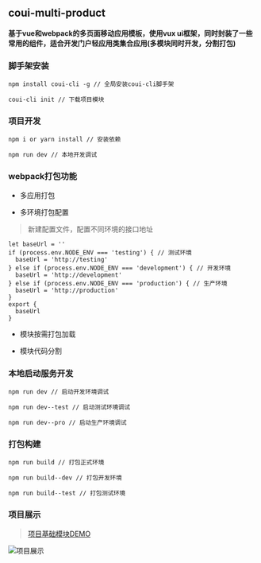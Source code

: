 ## coui-multi-product

**基于vue和webpack的多页面移动应用模板，使用vux ui框架，同时封装了一些常用的组件，适合开发门户轻应用类集合应用(多模块同时开发，分割打包)**

### 脚手架安装

```
npm install coui-cli -g // 全局安装coui-cli脚手架

coui-cli init // 下载项目模块
```

### 项目开发

```
npm i or yarn install // 安装依赖

npm run dev // 本地开发调试
```

### webpack打包功能

+ 多应用打包


+ 多环境打包配置

> 新建配置文件，配置不同环境的接口地址

```
let baseUrl = ''
if (process.env.NODE_ENV === 'testing') { // 测试环境
  baseUrl = 'http://testing'
} else if (process.env.NODE_ENV === 'development') { // 开发环境
  baseUrl = 'http://development'
} else if (process.env.NODE_ENV === 'production') { // 生产环境
  baseUrl = 'http://production'
}
export {
  baseUrl
}
```

+ 模块按需打包加载

+ 模块代码分割 


### 本地启动服务开发

```
npm run dev // 启动开发环境调试

npm run dev--test // 启动测试环境调试

npm run dev--pro // 启动生产环境调试
```

### 打包构建

```
npm run build // 打包正式环境

npm run build--dev // 打包开发环境

npm run build--test // 打包测试环境
```

### 项目展示

> [项目基础模块DEMO](http://xiaoyueyue.com.cn:8080/coui-demo/index/index.html)

![项目展示](http://xiaoyueyue.com.cn:8080/demoPage.png)